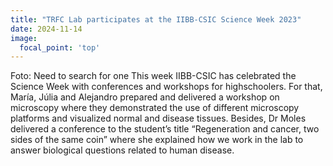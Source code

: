 ```yaml
---
title: "TRFC Lab participates at the IIBB-CSIC Science Week 2023"
date: 2024-11-14
image:
  focal_point: 'top'
---
```


Foto: Need to search for one
This week IIBB-CSIC has celebrated the Science Week with conferences and workshops for highschoolers. For that, María, Júlia and Alejandro prepared and delivered a workshop on microscopy where they demonstrated the use of different microscopy platforms and visualized normal and disease tissues. Besides, Dr Moles delivered a conference to the student’s title “Regeneration and cancer, two sides of the same coin” where she explained how we work in the lab to answer biological questions related to human disease.